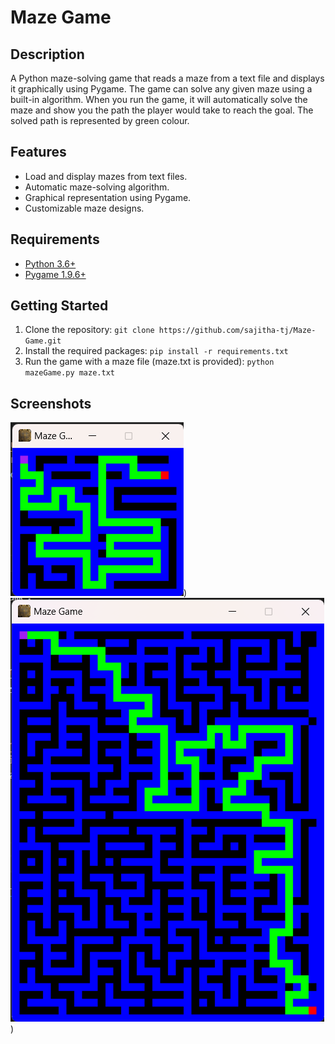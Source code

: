 # Maze Game

## Description

A Python maze-solving game that reads a maze from a text file and displays it graphically using Pygame. The game can solve any given maze using a built-in algorithm.
When you run the game, it will automatically solve the maze and show you the path the player would take to reach the goal. The solved path is represented by green colour.

## Features

- Load and display mazes from text files.
- Automatic maze-solving algorithm.
- Graphical representation using Pygame.
- Customizable maze designs.

## Requirements

- [Python 3.6+](https://www.python.org/downloads/)
- [Pygame 1.9.6+](https://www.pygame.org/)

## Getting Started

1. Clone the repository: `git clone https://github.com/sajitha-tj/Maze-Game.git`
2. Install the required packages: `pip install -r requirements.txt`
3. Run the game with a maze file (maze.txt is provided): `python mazeGame.py maze.txt`

## Screenshots

![Maze 01](https://github.com/sajitha-tj/Maze-Game/blob/main/screenshots/Screenshot%2001.png))
![Maze 04](https://github.com/sajitha-tj/Maze-Game/blob/main/screenshots/Screenshot%2002.png))
